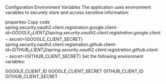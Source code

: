 Configuration
Environment Variables
The application uses environment variables to securely store and access sensitive information:

properties
Copy code
spring.security.oauth2.client.registration.google.client-id=${GOOGLE_CLIENT_ID}
spring.security.oauth2.client.registration.google.client-secret=${GOOGLE_CLIENT_SECRET}
spring.security.oauth2.client.registration.github.client-id=${GITHUB_CLIENT_ID}
spring.security.oauth2.client.registration.github.client-secret=${GITHUB_CLIENT_SECRET}
Set the following environment variables:

GOOGLE_CLIENT_ID
GOOGLE_CLIENT_SECRET
GITHUB_CLIENT_ID
GITHUB_CLIENT_SECRET